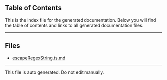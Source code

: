 ## Table of Contents

This is the index file for the generated documentation. Below you will find the table of contents and links to all generated documentation files.

---


## Files

- [escapeRegexString.ts.md](escapeRegexString.ts.md)



---

This file is auto generated. Do not edit manually.